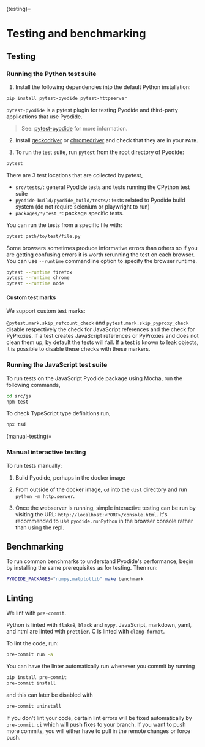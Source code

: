 (testing)=

# Testing and benchmarking

## Testing

### Running the Python test suite

1. Install the following dependencies into the default Python installation:

```bash
pip install pytest-pyodide pytest-httpserver
```

`pytest-pyodide` is a pytest plugin for testing Pyodide
and third-party applications that use Pyodide.

> See: [pytest-pyodide](https://github.com/pyodide/pytest-pyodide) for more information.

2. Install [geckodriver](https://github.com/mozilla/geckodriver/releases) or
   [chromedriver](https://sites.google.com/a/chromium.org/chromedriver/downloads)
   and check that they are in your `PATH`.

3. To run the test suite, run `pytest` from the root directory of Pyodide:

```bash
pytest
```

There are 3 test locations that are collected by pytest,

- `src/tests/`: general Pyodide tests and tests running the CPython test suite
- `pyodide-build/pyodide_build/tests/`: tests related to Pyodide build system
  (do not require selenium or playwright to run)
- `packages/*/test_*`: package specific tests.

You can run the tests from a specific file with:

```bash
pytest path/to/test/file.py
```

Some browsers sometimes produce informative errors than others
so if you are getting confusing errors it is worth rerunning the test on each
browser. You can use `--runtime` commandline option to specify the browser runtime.

```bash
pytest --runtime firefox
pytest --runtime chrome
pytest --runtime node
```

#### Custom test marks

We support custom test marks:

`@pytest.mark.skip_refcount_check` and `pytest.mark.skip_pyproxy_check` disable
respectively the check for JavaScript references and the check for PyProxies.
If a test creates JavaScript references or PyProxies and does not clean them up,
by default the tests will fail. If a test is known to leak objects, it is
possible to disable these checks with these markers.

### Running the JavaScript test suite

To run tests on the JavaScript Pyodide package using Mocha, run the following
commands,

```sh
cd src/js
npm test
```

To check TypeScript type definitions run,

```sh
npx tsd
```

(manual-testing)=

### Manual interactive testing

To run tests manually:

1. Build Pyodide, perhaps in the docker image

2. From outside of the docker image, `cd` into the `dist` directory and run
   `python -m http.server`.

3. Once the webserver is running, simple interactive testing can be run by
   visiting the URL: `http://localhost:<PORT>/console.html`. It's recommended to
   use `pyodide.runPython` in the browser console rather than using the repl.

## Benchmarking

To run common benchmarks to understand Pyodide's performance, begin by
installing the same prerequisites as for testing. Then run:

```bash
PYODIDE_PACKAGES="numpy,matplotlib" make benchmark
```

## Linting

We lint with `pre-commit`.

Python is linted with `flake8`, `black` and `mypy`.
JavaScript, markdown, yaml, and html are linted with `prettier`.
C is linted with `clang-format`.

To lint the code, run:

```bash
pre-commit run -a
```

You can have the linter automatically run whenever you commit by running

```bash
pip install pre-commit
pre-commit install
```

and this can later be disabled with

```bash
pre-commit uninstall
```

If you don't lint your code, certain lint errors will be fixed automatically by
`pre-commit.ci` which will push fixes to your branch. If you want to push more
commits, you will either have to pull in the remote changes or force push.
